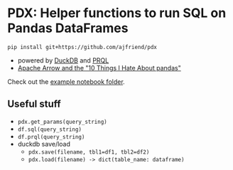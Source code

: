 # PDX: Helper functions to run SQL on Pandas DataFrames

```shell
pip install git+https://github.com/ajfriend/pdx
```

- powered by [DuckDB](https://duckdb.org/) and [PRQL](https://prql-lang.org/)
- [Apache Arrow and the "10 Things I Hate About pandas"](https://wesmckinney.com/blog/apache-arrow-pandas-internals/)

Check out the [example notebook folder](notebooks).

## Useful stuff

- `pdx.get_params(query_string)`
- `df.sql(query_string)`
- `df.prql(query_string)`
- duckdb save/load
  - `pdx.save(filename, tbl1=df1, tbl2=df2)`
  - `pdx.load(filename) -> dict(table_name: dataframe)`
